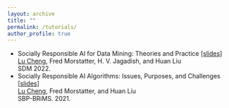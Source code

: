 ```yaml
---
layout: archive
title: ""
permalink: /tutorials/
author_profile: true
---
```

*   Socially Responsible AI for Data Mining: Theories and Practice [[slides]](https://docs.google.com/presentation/d/1aOY4Z_7FYDIQxXmFOiuUhuIbnBxQApcB-lreZjjlZK8/edit?usp=sharing)  
    <u>Lu Cheng</u>, Fred Morstatter, H. V. Jagadish, and Huan Liu  
    SDM 2022.
*   Socially Responsible AI Algorithms: Issues, Purposes, and Challenges [[slides]](https://drive.google.com/file/d/1tivtWRcKcPk4XWutVwC0uU-bAeq2V-b9/view?usp=sharing)  
    <u>Lu Cheng</u>, Fred Morstatter, and Huan Liu  
    SBP-BRiMS. 2021.

